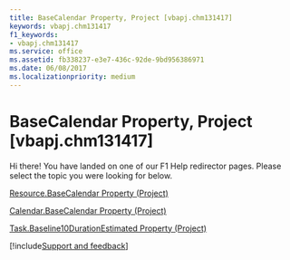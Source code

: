 ```yaml
---
title: BaseCalendar Property, Project [vbapj.chm131417]
keywords: vbapj.chm131417
f1_keywords:
- vbapj.chm131417
ms.service: office
ms.assetid: fb338237-e3e7-436c-92de-9bd956386971
ms.date: 06/08/2017
ms.localizationpriority: medium
---
```



# BaseCalendar Property, Project [vbapj.chm131417]

Hi there! You have landed on one of our F1 Help redirector pages. Please select the topic you were looking for below.

[Resource.BaseCalendar Property (Project)](https://msdn.microsoft.com/library/f6893deb-6faa-2d36-6633-5186f2af5765%28Office.15%29.aspx)

[Calendar.BaseCalendar Property (Project)](https://msdn.microsoft.com/library/3ea2b0e2-8d73-b564-fdd1-a098a8428562%28Office.15%29.aspx)

[Task.Baseline10DurationEstimated Property (Project)](https://msdn.microsoft.com/library/8482cd80-093f-1280-96bc-cd6f0d8af6cc%28Office.15%29.aspx)

[!include[Support and feedback](~/includes/feedback-boilerplate.md)]